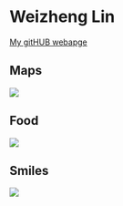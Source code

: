 

# Weizheng Lin

[My gitHUB webapge](https://github.com/Weizheng-Lin)

## Maps


<img  src="https://github.com/Weizheng-Lin/personal/blob/f966d7ec5306ffa09c47b43ace660ec4391a12c6/11041740382282_.pic.jpg" />



## Food

<img  src="https://github.com/Weizheng-Lin/personal/blob/f966d7ec5306ffa09c47b43ace660ec4391a12c6/11061740382315_.pic.jpg" />

## Smiles


<img  src="https://github.com/Weizheng-Lin/personal/blob/f966d7ec5306ffa09c47b43ace660ec4391a12c6/11081740382325_.pic.jpg" />

